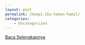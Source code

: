 ```yaml
---
layout: post
permalink: /mimpi-ibu-teman-hamil/
categories:
    - Uncategorized
---
```


[Baca Selengkapnya](/04)